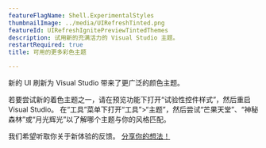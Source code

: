 ```yaml
---
featureFlagName: Shell.ExperimentalStyles
thumbnailImage: ../media/UIRefreshTinted.png
featureId: UIRefreshIgnitePreviewTintedThemes
description: 试用新的充满活力的 Visual Studio 主题。
restartRequired: true
title: 可用的更多彩色主题

---
```


新的 UI 刷新为 Visual Studio 带来了更广泛的颜色主题。
 
若要尝试新的着色主题之一，请在预览功能下打开“试验性控件样式”，然后重启 Visual Studio。 在“工具”菜单下打开“工具”>“主题”，然后尝试“芒果天堂”、“神秘森林”或“月光辉光”以了解哪个主题与你的风格匹配。
 
我们希望听取你关于新体验的反馈。 [分享你的想法！](https://aka.ms/uirefreshtinted179devcomm)
